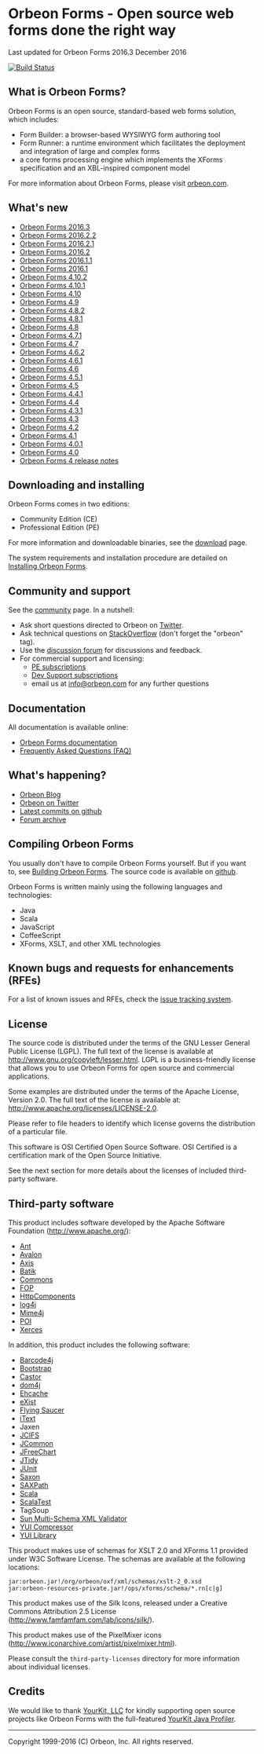 Orbeon Forms - Open source web forms done the right way
=======================================================

Last updated for Orbeon Forms 2016.3 December 2016

[![Build Status](https://travis-ci.org/orbeon/orbeon-forms.svg?branch=master)](https://travis-ci.org/orbeon/orbeon-forms)

What is Orbeon Forms?
---------------------

Orbeon Forms is an open source, standard-based web forms solution, which includes:

- Form Builder: a browser-based WYSIWYG form authoring tool
- Form Runner: a runtime environment which facilitates the deployment and integration of large and complex forms
- a core forms processing engine which implements the XForms specification and an XBL-inspired component model

For more information about Orbeon Forms, please visit [orbeon.com](http://www.orbeon.com/).


What's new
----------

- [Orbeon Forms 2016.3](http://blog.orbeon.com/2016/12/orbeon-forms-20163.html)
- [Orbeon Forms 2016.2.2](http://blog.orbeon.com/2016/11/orbeon-forms-201622-pe.html)
- [Orbeon Forms 2016.2.1](http://blog.orbeon.com/2016/09/orbeon-forms-201621.html)
- [Orbeon Forms 2016.2](http://blog.orbeon.com/2016/08/orbeon-forms-20162.html)
- [Orbeon Forms 2016.1.1](http://blog.orbeon.com/2016/10/orbeon-forms-201611-pe.html)
- [Orbeon Forms 2016.1](http://blog.orbeon.com/2016/04/orbeon-forms-20161.html)
- [Orbeon Forms 4.10.2](http://blog.orbeon.com/2015/12/orbeon-forms-4102.html)
- [Orbeon Forms 4.10.1](http://blog.orbeon.com/2015/11/orbeon-forms-4101.html)
- [Orbeon Forms 4.10](http://blog.orbeon.com/2015/08/orbeon-forms-410.html)
- [Orbeon Forms 4.9](http://blog.orbeon.com/2015/05/orbeon-forms-49.html)
- [Orbeon Forms 4.8.2](http://blog.orbeon.com/2015/03/orbeon-forms-482.html)
- [Orbeon Forms 4.8.1](http://blog.orbeon.com/2015/02/orbeon-forms-481.html)
- [Orbeon Forms 4.8](http://blog.orbeon.com/2015/01/orbeon-forms-48.html)
- [Orbeon Forms 4.7.1](http://blog.orbeon.com/2014/12/orbeon-forms-471.html)
- [Orbeon Forms 4.7](http://blog.orbeon.com/2014/09/orbeon-forms-47.html)
- [Orbeon Forms 4.6.2](http://blog.orbeon.com/2014/08/orbeon-forms-462.html)
- [Orbeon Forms 4.6.1](http://blog.orbeon.com/2014/07/orbeon-forms-461.html)
- [Orbeon Forms 4.6](http://blog.orbeon.com/2014/06/orbeon-forms-46.html)
- [Orbeon Forms 4.5.1](http://blog.orbeon.com/2014/05/orbeon-forms-451.html)
- [Orbeon Forms 4.5](http://blog.orbeon.com/2014/04/orbeon-forms-45.html)
- [Orbeon Forms 4.4.1](http://blog.orbeon.com/2014/01/orbeon-forms-441-pe.html)
- [Orbeon Forms 4.4](http://blog.orbeon.com/2013/11/orbeon-forms-44.html)
- [Orbeon Forms 4.3.1](http://blog.orbeon.com/2013/08/orbeon-forms-431-pe.html)
- [Orbeon Forms 4.3](http://blog.orbeon.com/2013/08/orbeon-forms-43.html)
- [Orbeon Forms 4.2](http://blog.orbeon.com/2013/05/orbeon-forms-42.html)
- [Orbeon Forms 4.1](http://blog.orbeon.com/2013/04/orbeon-forms-41.html)
- [Orbeon Forms 4.0.1](http://blog.orbeon.com/2013/03/orbeon-forms-401.html)
- [Orbeon Forms 4.0](http://blog.orbeon.com/2013/03/announcing-orbeon-forms-40.html)
- [Orbeon Forms 4 release notes](http://wiki.orbeon.com/forms/doc/developer-guide/release-notes/40)


Downloading and installing
--------------------------

Orbeon Forms comes in two editions:

- Community Edition (CE)
- Professional Edition (PE)

For more information and downloadable binaries, see the [download](http://www.orbeon.com/download) page.

The system requirements and installation procedure are detailed on
[Installing Orbeon Forms](http://doc.orbeon.com/installation/).


Community and support
---------------------

See the [community](http://www.orbeon.com/community) page. In a nutshell:

- Ask short questions directed to Orbeon on [Twitter](https://twitter.com/intent/tweet?in_reply_to=orbeon&in_reply_to_status_id=261900968369729536&source=webclient&text=%40orbeon+).
- Ask technical questions on [StackOverflow](https://stackoverflow.com/questions/ask?tags=orbeon) (don't forget the "orbeon" tag).
- Use the [discussion forum](http://discuss.orbeon.com/) for discussions and feedback.
- For commercial support and licensing:
    - [PE subscriptions](http://www.orbeon.com/pricing)
    - [Dev Support subscriptions](http://www.orbeon.com/services)
    - email us at info@orbeon.com for any further questions


Documentation
-------------

All documentation is available online:

- [Orbeon Forms documentation](http://doc.orbeon.com/)
- [Frequently Asked Questions (FAQ)](http://doc.orbeon.com/faq/)


What's happening?
-----------------

- [Orbeon Blog](http://blog.orbeon.com/)
- [Orbeon on Twitter](http://twitter.com/orbeon)
- [Latest commits on github](https://github.com/orbeon/orbeon-forms/commits/)
- [Forum archive](http://discuss.orbeon.com/)


Compiling Orbeon Forms
----------------------

You usually don't have to compile Orbeon Forms yourself. But if you want to, see
[Building Orbeon Forms](http://doc.orbeon.com/contributors/building-orbeon-forms.html).
The source code is available on [github](https://github.com/orbeon/orbeon-forms/).

Orbeon Forms is written mainly using the following languages and technologies:

- Java
- Scala
- JavaScript
- CoffeeScript
- XForms, XSLT, and other XML technologies


Known bugs and requests for enhancements (RFEs)
-----------------------------------------------

For a list of known issues and RFEs, check the [issue tracking system](https://github.com/orbeon/orbeon-forms/issues).


License
-------

The source code is distributed under the terms of the GNU Lesser General
Public License (LGPL). The full text of the license is available at
<http://www.gnu.org/copyleft/lesser.html>. LGPL is a business-friendly
license that allows you to use Orbeon Forms for open source and
commercial applications.

Some examples are distributed under the terms of the Apache License,
Version 2.0. The full text of the license is available at:
<http://www.apache.org/licenses/LICENSE-2.0>.

Please refer to file headers to identify which license governs the
distribution of a particular file.

This software is OSI Certified Open Source Software. OSI Certified is
a certification mark of the Open Source Initiative.

See the next section for more details about the licenses of included
third-party software.


Third-party software
--------------------

This product includes software developed by the Apache Software Foundation
(http://www.apache.org/):

- [Ant](http://ant.apache.org/)
- [Avalon](http://avalon.apache.org/closed.html)
- [Axis](http://axis.apache.org/)
- [Batik](http://xmlgraphics.apache.org/batik/)
- [Commons](http://commons.apache.org/)
- [FOP](http://xmlgraphics.apache.org/fop/)
- [HttpComponents](http://hc.apache.org/)
- [log4j](http://logging.apache.org/log4j/)
- [Mime4j](http://james.apache.org/mime4j/)
- [POI](http://poi.apache.org/)
- [Xerces](http://xerces.apache.org/xerces-j/)

In addition, this product includes the following software:

- [Barcode4j](http://barcode4j.sourceforge.net/)
- [Bootstrap](http://getbootstrap.com/)
- [Castor](http://www.castor.org/)
- [dom4j](http://www.dom4j.org/)
- [Ehcache](http://ehcache.org/)
- [eXist](http://exist-db.org/)
- [Flying Saucer](http://code.google.com/p/flying-saucer/)
- [iText](http://itextpdf.com/)
- Jaxen
- [JCIFS](http://jcifs.samba.org/)
- [JCommon](http://www.jfree.org/jcommon/)
- [JFreeChart](http://www.jfree.org/jfreechart/)
- [JTidy](http://jtidy.sourceforge.net/)
- [JUnit](http://junit.org/)
- [Saxon](http://saxon.sourceforge.net/)
- [SAXPath](http://sourceforge.net/projects/saxpath/)
- [Scala](http://www.scala-lang.org/)
- [ScalaTest](http://www.scalatest.org/)
- TagSoup
- [Sun Multi-Schema XML Validator](https://msv.java.net/)
- [YUI Compressor](https://yui.github.io/yuicompressor/)
- [YUI Library](http://yuilibrary.com/)

This product makes use of schemas for XSLT 2.0 and XForms 1.1 provided
under W3C Software License. The schemas are available at the following
locations:

    jar:orbeon.jar!/org/orbeon/oxf/xml/schemas/xslt-2_0.xsd
    jar:orbeon-resources-private.jar!/ops/xforms/schema/*.rn[c|g]

This product makes use of the Silk Icons, released under a Creative Commons
Attribution 2.5 License (<http://www.famfamfam.com/lab/icons/silk/>).

This product makes use of the PixelMixer icons (<http://www.iconarchive.com/artist/pixelmixer.html>).

Please consult the `third-party-licenses` directory for more information
about individual licenses.

Credits
-------

We would like to thank [YourKit, LLC](https://www.yourkit.com/) for kindly supporting open source projects like Orbeon
Forms with the full-featured [YourKit Java Profiler](https://www.yourkit.com/java/profiler/index.jsp).

---

Copyright 1999-2016 (C) Orbeon, Inc. All rights reserved.
